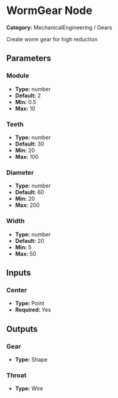 
# WormGear Node

**Category:** MechanicalEngineering / Gears

Create worm gear for high reduction

## Parameters


### Module
- **Type:** number
- **Default:** 2
- **Min:** 0.5
- **Max:** 10



### Teeth
- **Type:** number
- **Default:** 30
- **Min:** 20
- **Max:** 100



### Diameter
- **Type:** number
- **Default:** 60
- **Min:** 20
- **Max:** 200



### Width
- **Type:** number
- **Default:** 20
- **Min:** 5
- **Max:** 50



## Inputs


### Center
- **Type:** Point
- **Required:** Yes



## Outputs


### Gear
- **Type:** Shape



### Throat
- **Type:** Wire




